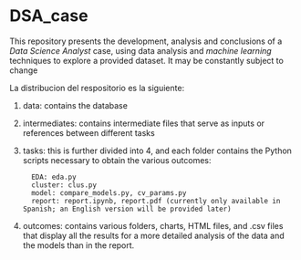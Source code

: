 # DSA_case
This repository presents the development, analysis and conclusions of a *Data Science Analyst* case, using data analysis and *machine learning* techniques to explore a provided dataset. It may be constantly subject to change

La distribucion del respositorio es la siguiente:

1. data: contains the database

2. intermediates: contains intermediate files that serve as inputs or references between different tasks

3. tasks: this is further divided into 4, and each folder contains the Python scripts necessary to obtain the various outcomes:

         EDA: eda.py
         cluster: clus.py
         model: compare_models.py, cv_params.py
         report: report.ipynb, report.pdf (currently only available in Spanish; an English version will be provided later)
   
4. outcomes: contains various folders, charts, HTML files, and .csv files that display all the results for a more detailed analysis of the data and the models than in the report.



